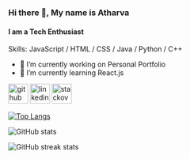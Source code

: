 ### Hi there 👋, My name is Atharva
#### I am a Tech Enthusiast 

Skills: JavaScript / HTML / CSS / Java / Python / C++

- 🔭 I’m currently working on Personal Portfolio 
- 🌱 I’m currently learning React.js 


[<img src='https://cdn.jsdelivr.net/npm/simple-icons@3.0.1/icons/github.svg' alt='github' height='40'>](https://github.com/IamBuzz)  [<img src='https://cdn.jsdelivr.net/npm/simple-icons@3.0.1/icons/linkedin.svg' alt='linkedin' height='40'>](https://www.linkedin.com/in/https://www.linkedin.com/in/atharva-panchal-562319197//)  [<img src='https://cdn.jsdelivr.net/npm/simple-icons@3.0.1/icons/stackoverflow.svg' alt='stackoverflow' height='40'>](https://stackoverflow.com/users/https://stackoverflow.com/users/14931260/iambuzz)  

[![Top Langs](https://github-readme-stats.vercel.app/api/top-langs/?username=IamBuzz)](https://github.com/anuraghazra/github-readme-stats)

![GitHub stats](https://github-readme-stats.vercel.app/api?username=IamBuzz&show_icons=true)  

![GitHub streak stats](https://streak-stats.demolab.com/?user=IamBuzz)  

